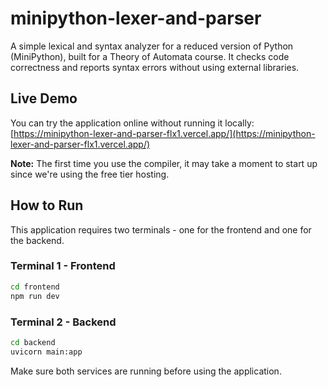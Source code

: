 # minipython-lexer-and-parser

A simple lexical and syntax analyzer for a reduced version of Python (MiniPython), built for a Theory of Automata course. It checks code correctness and reports syntax errors without using external libraries.

## Live Demo

You can try the application online without running it locally: [https://minipython-lexer-and-parser-flx1.vercel.app/](https://minipython-lexer-and-parser-flx1.vercel.app/)

**Note:** The first time you use the compiler, it may take a moment to start up since we're using the free tier hosting.

## How to Run

This application requires two terminals - one for the frontend and one for the backend.

### Terminal 1 - Frontend

```bash
cd frontend
npm run dev
```

### Terminal 2 - Backend

```bash
cd backend
uvicorn main:app
```

Make sure both services are running before using the application.
